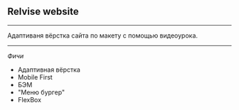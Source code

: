 ## Relvise website

---

Адаптиваня вёрстка сайта по макету с помощью видеоурока.

---

_Фичи_
- Адаптивная вёрстка
- Mobile First
- БЭМ
- "Меню бургер"
- FlexBox


